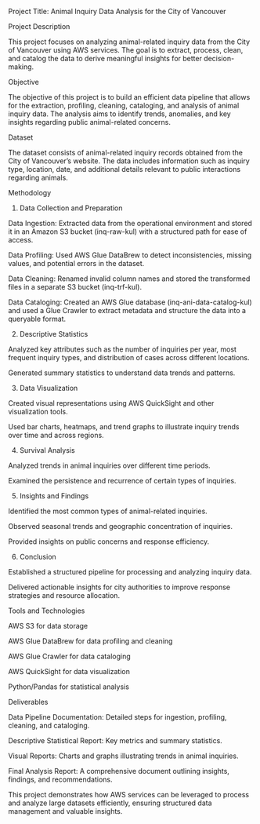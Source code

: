 Project Title: Animal Inquiry Data Analysis for the City of Vancouver

Project Description

This project focuses on analyzing animal-related inquiry data from the City of Vancouver using AWS services. The goal is to extract, process, clean, and catalog the data to derive meaningful insights for better decision-making.

Objective

The objective of this project is to build an efficient data pipeline that allows for the extraction, profiling, cleaning, cataloging, and analysis of animal inquiry data. The analysis aims to identify trends, anomalies, and key insights regarding public animal-related concerns.

Dataset

The dataset consists of animal-related inquiry records obtained from the City of Vancouver’s website. The data includes information such as inquiry type, location, date, and additional details relevant to public interactions regarding animals.

Methodology

1. Data Collection and Preparation

Data Ingestion: Extracted data from the operational environment and stored it in an Amazon S3 bucket (inq-raw-kul) with a structured path for ease of access.

Data Profiling: Used AWS Glue DataBrew to detect inconsistencies, missing values, and potential errors in the dataset.

Data Cleaning: Renamed invalid column names and stored the transformed files in a separate S3 bucket (inq-trf-kul).

Data Cataloging: Created an AWS Glue database (inq-ani-data-catalog-kul) and used a Glue Crawler to extract metadata and structure the data into a queryable format.

2. Descriptive Statistics

Analyzed key attributes such as the number of inquiries per year, most frequent inquiry types, and distribution of cases across different locations.

Generated summary statistics to understand data trends and patterns.

3. Data Visualization

Created visual representations using AWS QuickSight and other visualization tools.

Used bar charts, heatmaps, and trend graphs to illustrate inquiry trends over time and across regions.

4. Survival Analysis

Analyzed trends in animal inquiries over different time periods.

Examined the persistence and recurrence of certain types of inquiries.

5. Insights and Findings

Identified the most common types of animal-related inquiries.

Observed seasonal trends and geographic concentration of inquiries.

Provided insights on public concerns and response efficiency.

6. Conclusion

Established a structured pipeline for processing and analyzing inquiry data.

Delivered actionable insights for city authorities to improve response strategies and resource allocation.

Tools and Technologies

AWS S3 for data storage

AWS Glue DataBrew for data profiling and cleaning

AWS Glue Crawler for data cataloging

AWS QuickSight for data visualization

Python/Pandas for statistical analysis

Deliverables

Data Pipeline Documentation: Detailed steps for ingestion, profiling, cleaning, and cataloging.

Descriptive Statistical Report: Key metrics and summary statistics.

Visual Reports: Charts and graphs illustrating trends in animal inquiries.

Final Analysis Report: A comprehensive document outlining insights, findings, and recommendations.

This project demonstrates how AWS services can be leveraged to process and analyze large datasets efficiently, ensuring structured data management and valuable insights.


